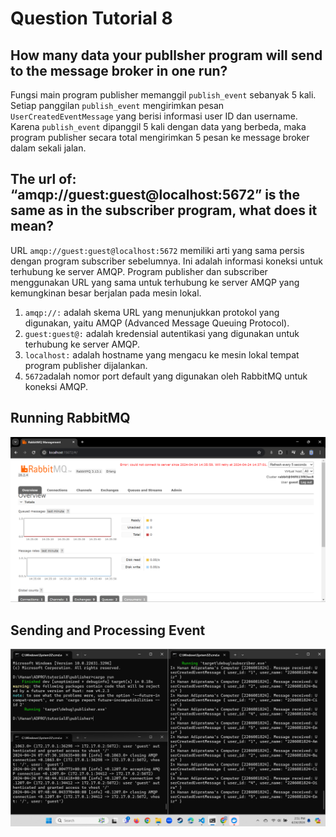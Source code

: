 # Question Tutorial 8

## How many data your publlsher program will send to the message broker in one run?
Fungsi main program publisher memanggil `publish_event` sebanyak 5 kali. Setiap panggilan `publish_event` mengirimkan pesan `UserCreatedEventMessage` yang berisi informasi user ID dan username. Karena `publish_event` dipanggil 5 kali dengan data yang berbeda, maka program publisher secara total mengirimkan 5 pesan ke message broker dalam sekali jalan.

## The url of: “amqp://guest:guest@localhost:5672” is the same as in the subscriber program, what does it mean?
URL `amqp://guest:guest@localhost:5672` memiliki arti yang sama persis dengan program subscriber sebelumnya. Ini adalah informasi koneksi untuk terhubung ke server AMQP. Program publisher dan subscriber menggunakan URL yang sama untuk terhubung ke server AMQP yang kemungkinan besar berjalan pada mesin lokal.

1. `amqp://:` adalah skema URL yang menunjukkan protokol yang digunakan, yaitu AMQP (Advanced Message Queuing Protocol).
2. `guest:guest@:` adalah kredensial autentikasi yang digunakan untuk terhubung ke server AMQP.
3. `localhost:` adalah hostname yang mengacu ke mesin lokal tempat program publisher dijalankan.
4. `5672`adalah nomor port default yang digunakan oleh RabbitMQ untuk koneksi AMQP.

## Running RabbitMQ
![Running RabbitMQ](image.png)

## Sending and Processing Event
![alt text](image-1.png)